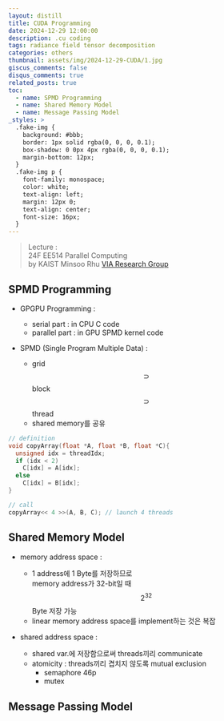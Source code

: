 ```yaml
---
layout: distill
title: CUDA Programming
date: 2024-12-29 12:00:00
description: .cu coding
tags: radiance field tensor decomposition
categories: others
thumbnail: assets/img/2024-12-29-CUDA/1.jpg
giscus_comments: false
disqus_comments: true
related_posts: true
toc:
  - name: SPMD Programming
  - name: Shared Memory Model
  - name: Message Passing Model
_styles: >
  .fake-img {
    background: #bbb;
    border: 1px solid rgba(0, 0, 0, 0.1);
    box-shadow: 0 0px 4px rgba(0, 0, 0, 0.1);
    margin-bottom: 12px;
  }
  .fake-img p {
    font-family: monospace;
    color: white;
    text-align: left;
    margin: 12px 0;
    text-align: center;
    font-size: 16px;
  }
---
```


> Lecture :  
24F EE514 Parallel Computing  
by KAIST Minsoo Rhu [VIA Research Group](https://sites.google.com/view/kaist-via)  

## SPMD Programming

- GPGPU Programming :  
  - serial part : in CPU C code
  - parallel part : in GPU SPMD kernel code

- SPMD (Single Program Multiple Data) :  
  - grid $$\supset$$ block $$\supset$$ thread
  - shared memory를 공유

```c++
// definition
void copyArray(float *A, float *B, float *C){
  unsigned idx = threadIdx;
  if (idx < 2)
    C[idx] = A[idx];
  else
    C[idx] = B[idx];
}

// call
copyArray<< 4 >>(A, B, C); // launch 4 threads
```

## Shared Memory Model

- memory address space :  
  - 1 address에 1 Byte를 저장하므로  
  memory address가 32-bit일 때  
  $$2^{32}$$ Byte 저장 가능
  - linear memory address space를 implement하는 것은 복잡

- shared address space :  
  - shared var.에 저장함으로써 threads끼리 communicate
  - atomicity : threads끼리 겹치지 않도록 mutual exclusion  
    - semaphore 46p
    - mutex

## Message Passing Model